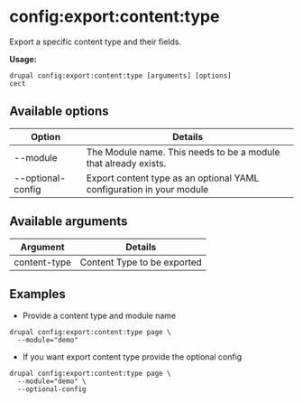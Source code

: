 # config:export:content:type
Export a specific content type and their fields.

**Usage:**
```
drupal config:export:content:type [arguments] [options]
cect
```

## Available options
Option | Details
-------|-------------
--module | The Module name. This needs to be a module that already exists.
--optional-config | Export content type as an optional YAML configuration in your module

## Available arguments
Argument | Details
---------|-------------
content-type | Content Type to be exported

## Examples
* Provide a content type  and module name
```
drupal config:export:content:type page \
  --module="demo"
```
* If you want export content type provide the optional config
```
drupal config:export:content:type page \
  --module="demo" \
  --optional-config
```
